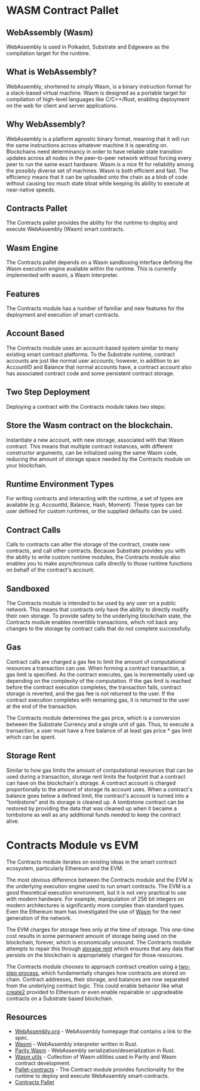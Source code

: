 # WASM Contract Pallet

## WebAssembly (Wasm)
WebAssembly is used in Polkadot, Substrate and Edgeware as the compilation target for the runtime.

## What is WebAssembly?
WebAssembly, shortened to simply Wasm, is a binary instruction format for a stack-based virtual machine. Wasm is designed as a portable target for compilation of high-level languages like C/C++/Rust, enabling deployment on the web for client and server applications.

## Why WebAssembly?
WebAssembly is a platform agnostic binary format, meaning that it will run the same instructions across whatever machine it is operating on. Blockchains need determinancy in order to have reliable state transition updates across all nodes in the peer-to-peer network without forcing every peer to run the same exact hardware. Wasm is a nice fit for reliability among the possibly diverse set of machines. Wasm is both efficient and fast. The efficiency means that it can be uploaded onto the chain as a blob of code without causing too much state bloat while keeping its ability to execute at near-native speeds.

## Contracts Pallet
The Contracts pallet provides the ability for the runtime to deploy and execute WebAssembly (Wasm) smart contracts.

## Wasm Engine
The Contracts pallet depends on a Wasm sandboxing interface defining the Wasm execution engine available within the runtime. This is currently implemented with wasmi, a Wasm interpreter.

## Features
The Contracts module has a number of familiar and new features for the deployment and execution of smart contracts.

## Account Based
The Contracts module uses an account-based system similar to many existing smart contract platforms. To the Substrate runtime, contract accounts are just like normal user accounts; however, in addition to an AccountID and Balance that normal accounts have, a contract account also has associated contract code and some persistent contract storage.

## Two Step Deployment
Deploying a contract with the Contracts module takes two steps:

## Store the Wasm contract on the blockchain.
Instantiate a new account, with new storage, associated with that Wasm contract.
This means that multiple contract instances, with different constructor arguments, can be initialized using the same Wasm code, reducing the amount of storage space needed by the Contracts module on your blockchain.

## Runtime Environment Types
For writing contracts and interacting with the runtime, a set of types are available (e.g. AccountId, Balance, Hash, Moment). These types can be user defined for custom runtimes, or the supplied defaults can be used.

## Contract Calls
Calls to contracts can alter the storage of the contract, create new contracts, and call other contracts. Because Substrate provides you with the ability to write custom runtime modules, the Contracts module also enables you to make asynchronous calls directly to those runtime functions on behalf of the contract's account.

## Sandboxed
The Contracts module is intended to be used by any user on a public network. This means that contracts only have the ability to directly modify their own storage. To provide safety to the underlying blockchain state, the Contracts module enables revertible transactions, which roll back any changes to the storage by contract calls that do not complete successfully.

## Gas
Contract calls are charged a gas fee to limit the amount of computational resources a transaction can use. When forming a contract transaction, a gas limit is specified. As the contract executes, gas is incrementally used up depending on the complexity of the computation. If the gas limit is reached before the contract execution completes, the transaction fails, contract storage is reverted, and the gas fee is not returned to the user. If the contract execution completes with remaining gas, it is returned to the user at the end of the transaction.

The Contracts module determines the gas price, which is a conversion between the Substrate Currency and a single unit of gas. Thus, to execute a transaction, a user must have a free balance of at least gas price * gas limit which can be spent.

## Storage Rent
Similar to how gas limits the amount of computational resources that can be used during a transaction, storage rent limits the footprint that a contract can have on the blockchain's storage. A contract account is charged proportionally to the amount of storage its account uses. When a contract's balance goes below a defined limit, the contract's account is turned into a "tombstone" and its storage is cleaned up. A tombstone contract can be restored by providing the data that was cleaned up when it became a tombstone as well as any additional funds needed to keep the contract alive.

# Contracts Module vs EVM
The Contracts module iterates on existing ideas in the smart contract ecosystem, particularly Ethereum and the EVM.

The most obvious difference between the Contracts module and the EVM is the underlying execution engine used to run smart contracts. The EVM is a good theoretical execution environment, but it is not very practical to use with modern hardware. For example, manipulation of 256 bit integers on modern architectures is significantly more complex than standard types. Even the Ethereum team has investigated the use of [Wasm](https://github.com/ewasm/design) for the next generation of the network.

The EVM charges for storage fees only at the time of storage. This one-time cost results in some permanent amount of storage being used on the blockchain, forever, which is economically unsound. The Contracts module attempts to repair this through [storage rent](https://substrate.dev/docs/en/knowledgebase/smart-contracts/contracts-pallet#storage-rent) which ensures that any data that persists on the blockchain is appropriately charged for those resources.

The Contracts module chooses to approach contract creation using a [two-step process](https://substrate.dev/docs/en/knowledgebase/smart-contracts/contracts-pallet#two-step-deployment), which fundamentally changes how contracts are stored on chain. Contract addresses, their storage, and balances are now separated from the underlying contract logic. This could enable behavior like what [create2](https://eips.ethereum.org/EIPS/eip-1014) provided to Ethereum or even enable repairable or upgradeable contracts on a Substrate based blockchain.

## Resources
* [WebAssembly.org](https://webassembly.org/) - WebAssembly homepage that contains a link to the spec.
* [Wasmi](https://github.com/paritytech/Wasmi) - WebAssembly interpreter written in Rust.
* [Parity Wasm](https://github.com/paritytech/parity-Wasm) - WebAssembly serialization/deserialization in Rust.
* [Wasm utils](https://github.com/paritytech/Wasm-utils) - Collection of Wasm utilities used in Parity and Wasm contract development.
* [Pallet-contracts](https://crates.io/crates/pallet-contracts) - The Contract module provides functionality for the runtime to deploy and execute WebAssembly smart-contracts.
* [Contracts Pallet](https://substrate.dev/docs/en/knowledgebase/smart-contracts/contracts-pallet)
